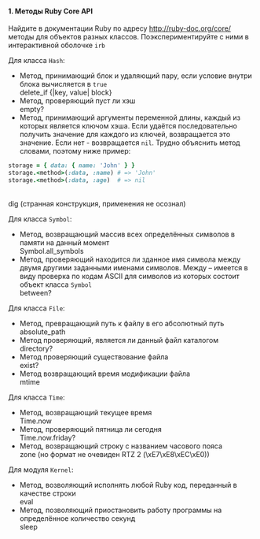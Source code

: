 #### 1. Методы Ruby Core API

Найдите в документации Ruby по адресу http://ruby-doc.org/core/ методы для объектов разных классов. Поэкспериментируйте с ними в интерактивной оболочке `irb`

Для класса `Hash`:

* Метод, принимающий блок и удаляющий пару, если условие внутри блока вычисляется в `true`<br>
delete_if {|key, value| block}
* Метод, проверяющий пуст ли хэш<br>
empty?
* Метод, принимающий аргументы переменной длины, каждый из которых является ключом хэша. Если удаётся последовательно получить значение для каждого из ключей, возвращается это значение. Если нет - возвращается `nil`. Трудно объяснить метод словами, поэтому ниже пример:

```ruby
storage = { data: { name: 'John' } }
storage.<method>(:data, :name) # => 'John'
storage.<method>(:data, :age)  # => nil
```
<br>dig (странная конструкция, применения не осознал)

Для класса `Symbol`:

* Метод, возвращающий массив всех определённых символов в памяти на данный момент<br>
Symbol.all_symbols
* Метод, проверяющий находится ли зданное имя символа между двумя другими заданными именами символов. Между – имеется в виду проверка по кодам ASCII для символов из которых состоит объект класса `Symbol`<br>
between?

Для класса `File`:

* Метод, превращающий путь к файлу в его абсолютный путь<br>
absolute_path
* Метод проверяющий, является ли данный файл каталогом<br>
directory?
* Метод проверяющий существование файла<br>
exist?
* Метод возвращающий время модификации файла<br>
mtime

Для класса `Time`:

* Метод, возвращающий текущее время<br>
Time.now
* Метод, проверяющий пятница ли сегодня<br>
Time.now.friday?
* Метод, возвращающий строку с названием часового пояса<br>
zone (но формат не очевиден RTZ 2 (\xE7\xE8\xEC\xE0))

Для модуля `Kernel`:

* Метод, возволяющий исполнять любой Ruby код, переданный в качестве строки<br>
eval
* Метод, позволяющий приостановить работу программы на определённое количество секунд<br>
sleep
